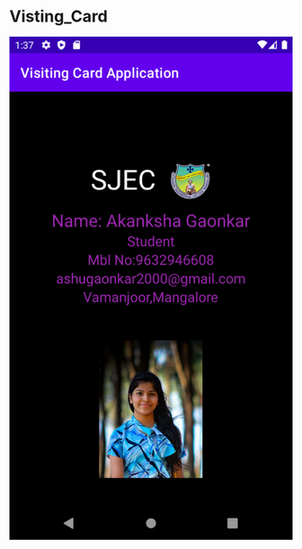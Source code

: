# Visting_Card
<img height=30% src="https://github.com/AkankshaGaonkar/Visting_Card/blob/main/Screenshot_1625386070.png" />
